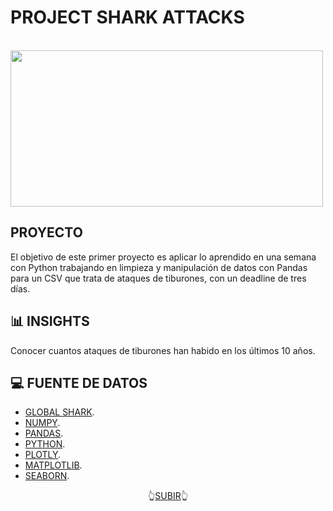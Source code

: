 
<a name="readme-top"></a>

#                                                 PROJECT SHARK ATTACKS

&emsp;&emsp;&emsp;&emsp;&emsp;&emsp;&emsp;<img src="hhttps://github.com/borjadola/Proyecto-Sharks_Attacks.git" width="500" height="250">



##  PROYECTO 

El objetivo de este primer proyecto es aplicar lo aprendido en una semana con Python trabajando en limpieza y manipulación de datos con Pandas para un CSV que trata de ataques de tiburones, con un deadline de tres días.


## 📊 INSIGHTS 

Conocer cuantos ataques de tiburones han habido en los últimos 10 años.



## 💻 FUENTE DE DATOS 

- [GLOBAL SHARK](https://www.kaggle.com/datasets/teajay/global-shark-attacks).
- [NUMPY](https://numpy.org/doc/1.18/).
- [PANDAS](https://pandas.pydata.org/).
- [PYTHON](https://docs.python.org/3/library/functions.html).
- [PLOTLY](https://plotly.com/python/).
- [MATPLOTLIB](https://matplotlib.org/). 
- [SEABORN](https://seaborn.pydata.org/).





<p align="center">👆<a href="#readme-top">SUBIR</a>👆</p>


